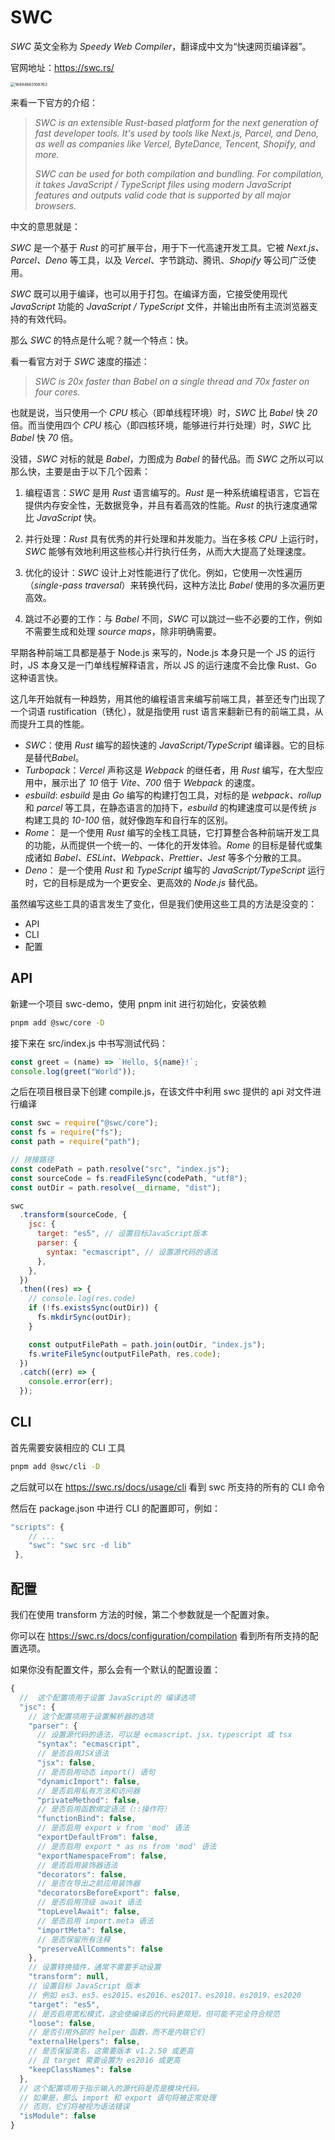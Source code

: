# SWC

*SWC* 英文全称为 *Speedy Web Compiler*，翻译成中文为“快速网页编译器”。

官网地址：https://swc.rs/

<img src="https://resource.duyiedu.com/xiejie/2023-07-27-123733.jpg" alt="16894863108763" style="zoom: 45%;" />

来看一下官方的介绍：

>*SWC is an extensible Rust-based platform for the next generation of fast developer tools. It's used by tools like Next.js, Parcel, and Deno, as well as companies like Vercel, ByteDance, Tencent, Shopify, and more.*
>
>*SWC can be used for both compilation and bundling. For compilation, it takes JavaScript / TypeScript files using modern JavaScript features and outputs valid code that is supported by all major browsers.*


中文的意思就是：

*SWC* 是一个基于 *Rust* 的可扩展平台，用于下一代高速开发工具。它被 *Next.js、Parcel、Deno* 等工具，以及 *Vercel*、字节跳动、腾讯、*Shopify* 等公司广泛使用。

*SWC* 既可以用于编译，也可以用于打包。在编译方面，它接受使用现代 *JavaScript* 功能的 *JavaScript / TypeScript* 文件，并输出由所有主流浏览器支持的有效代码。

那么 *SWC* 的特点是什么呢？就一个特点：快。

看一看官方对于 *SWC* 速度的描述：

>*SWC is 20x faster than Babel on a single thread and 70x faster on four cores.*

也就是说，当只使用一个 *CPU* 核心（即单线程环境）时，*SWC* 比 *Babel* 快 *20* 倍。而当使用四个 *CPU* 核心（即四核环境，能够进行并行处理）时，*SWC* 比 *Babel* 快 *70* 倍。

没错，*SWC* 对标的就是 *Babel*，力图成为 *Babel* 的替代品。而 *SWC* 之所以可以那么快，主要是由于以下几个因素：

1. 编程语言：*SWC* 是用 *Rust* 语言编写的。*Rust* 是一种系统编程语言，它旨在提供内存安全性，无数据竞争，并且有着高效的性能。*Rust* 的执行速度通常比 *JavaScript* 快。

2. 并行处理：*Rust* 具有优秀的并行处理和并发能力。当在多核 *CPU* 上运行时，*SWC* 能够有效地利用这些核心并行执行任务，从而大大提高了处理速度。

3. 优化的设计：*SWC* 设计上对性能进行了优化。例如，它使用一次性遍历（*single-pass traversal*）来转换代码，这种方法比 *Babel* 使用的多次遍历更高效。

4. 跳过不必要的工作：与 *Babel* 不同，*SWC* 可以跳过一些不必要的工作，例如不需要生成和处理 *source maps*，除非明确需要。



早期各种前端工具都是基于 Node.js 来写的，Node.js 本身只是一个 JS 的运行时，JS 本身又是一门单线程解释语言，所以 JS 的运行速度不会比像 Rust、Go 这种语言快。

这几年开始就有一种趋势，用其他的编程语言来编写前端工具，甚至还专门出现了一个词语 rustification（锈化），就是指使用 rust 语言来翻新已有的前端工具，从而提升工具的性能。

- *SWC*：使用 *Rust* 编写的超快速的 *JavaScript/TypeScript* 编译器。它的目标是替代*Babel*。
- *Turbopack*：*Vercel* 声称这是 *Webpack* 的继任者，用 *Rust* 编写，在大型应用中，展示出了 *10* 倍于 *Vite*、*700* 倍于 *Webpack* 的速度。
- *esbuild*: *esbuild* 是由 *Go* 编写的构建打包工具，对标的是 *webpack、rollup* 和 *parcel* 等工具，在静态语言的加持下，*esbuild* 的构建速度可以是传统 *js* 构建工具的 *10-100* 倍，就好像跑车和自行车的区别。
- *Rome*： 是一个使用 *Rust* 编写的全栈工具链，它打算整合各种前端开发工具的功能，从而提供一个统一的、一体化的开发体验。*Rome* 的目标是替代或集成诸如 *Babel、ESLint、Webpack、Prettier、Jest* 等多个分散的工具。
- *Deno*： 是一个使用 *Rust* 和 *TypeScript* 编写的 *JavaScript/TypeScript* 运行时，它的目标是成为一个更安全、更高效的 *Node.js* 替代品。

虽然编写这些工具的语言发生了变化，但是我们使用这些工具的方法是没变的：

- API
- CLI
- 配置





## API

新建一个项目 swc-demo，使用 pnpm init 进行初始化，安装依赖

```bash
pnpm add @swc/core -D
```

接下来在 src/index.js 中书写测试代码：

```js
const greet = (name) => `Hello, ${name}!`;
console.log(greet("World"));
```



之后在项目根目录下创建 compile.js，在该文件中利用 swc 提供的 api 对文件进行编译

```js
const swc = require("@swc/core");
const fs = require("fs");
const path = require("path");

// 拼接路径
const codePath = path.resolve("src", "index.js");
const sourceCode = fs.readFileSync(codePath, "utf8");
const outDir = path.resolve(__dirname, "dist");

swc
  .transform(sourceCode, {
    jsc: {
      target: "es5", // 设置目标JavaScript版本
      parser: {
        syntax: "ecmascript", // 设置源代码的语法
      },
    },
  })
  .then((res) => {
    // console.log(res.code)
    if (!fs.existsSync(outDir)) {
      fs.mkdirSync(outDir);
    }

    const outputFilePath = path.join(outDir, "index.js");
    fs.writeFileSync(outputFilePath, res.code);
  })
  .catch((err) => {
    console.error(err);
  });
```



## CLI

首先需要安装相应的 CLI 工具

```bash
pnpm add @swc/cli -D
```

之后就可以在 https://swc.rs/docs/usage/cli 看到 swc 所支持的所有的 CLI 命令

然后在 package.json 中进行 CLI 的配置即可，例如：

```js
"scripts": {
    // ...
    "swc": "swc src -d lib"
 },
```



## 配置

我们在使用 transform 方法的时候，第二个参数就是一个配置对象。

你可以在 https://swc.rs/docs/configuration/compilation 看到所有所支持的配置选项。

如果你没有配置文件，那么会有一个默认的配置设置：

```js
{
  //  这个配置项用于设置 JavaScript的 编译选项
  "jsc": {
    // 这个配置项用于设置解析器的选项
    "parser": {
      // 设置源代码的语法，可以是 ecmascript、jsx、typescript 或 tsx
      "syntax": "ecmascript",
      // 是否启用JSX语法
      "jsx": false,
      // 是否启用动态 import() 语句
      "dynamicImport": false,
      // 是否启用私有方法和访问器
      "privateMethod": false,
      // 是否启用函数绑定语法（::操作符）
      "functionBind": false,
      // 是否启用 export v from 'mod' 语法
      "exportDefaultFrom": false,
      // 是否启用 export * as ns from 'mod' 语法
      "exportNamespaceFrom": false,
      // 是否启用装饰器语法
      "decorators": false,
      // 是否在导出之前应用装饰器
      "decoratorsBeforeExport": false,
      // 是否启用顶级 await 语法
      "topLevelAwait": false,
      // 是否启用 import.meta 语法
      "importMeta": false,
      // 是否保留所有注释
      "preserveAllComments": false
    },
    // 设置转换插件，通常不需要手动设置
    "transform": null,
    // 设置目标 JavaScript 版本
    // 例如 es3、es5、es2015、es2016、es2017、es2018、es2019、es2020
    "target": "es5",
    // 是否启用宽松模式，这会使编译后的代码更简短，但可能不完全符合规范
    "loose": false,
    // 是否引用外部的 helper 函数，而不是内联它们
    "externalHelpers": false,
    // 是否保留类名，这需要版本 v1.2.50 或更高
    // 且 target 需要设置为 es2016 或更高
    "keepClassNames": false
  },
  // 这个配置项用于指示输入的源代码是否是模块代码。
  // 如果是，那么 import 和 export 语句将被正常处理
  // 否则，它们将被视为语法错误
  "isModule": false
}
```

